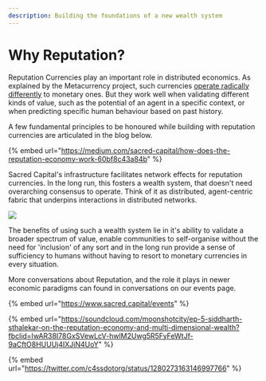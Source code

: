 ```yaml
---
description: Building the foundations of a new wealth system
---
```


# Why Reputation?

Reputation Currencies play an important role in distributed economics. As explained by the Metacurrency project, such currencies [operate radically differently](https://medium.com/metacurrency-project/reputation-is-orthogonal-to-exchange-f113a51dab6c) to monetary ones. But they work well when validating different kinds of value, such as the potential of an agent in a specific context, or when predicting specific human behaviour based on past history. 

A few fundamental principles to be honoured while building with reputation currencies are articulated in the blog below.

{% embed url="https://medium.com/sacred-capital/how-does-the-reputation-economy-work-60bf8c43a84b" %}

Sacred Capital's infrastructure facilitates network effects for reputation currencies. In the long run, this fosters a wealth system, that doesn't need overarching consensus to operate. Think of it as distributed, agent-centric fabric that underpins interactions in distributed networks.

![](https://docs.google.com/drawings/u/0/d/shHte9h9W46ClenUo-yzYbQ/image?w=454&h=211&rev=212&ac=1&parent=1XDgOlqlhmbIPoqrI2v3Ap8wdk1yDAMWWIUSKz1VT6lQ)

The benefits of using such a wealth system lie in it's ability to validate a broader spectrum of value, enable communities to self-organise without the need for 'inclusion' of any sort and in the long run provide a sense of sufficiency to humans without having to resort to monetary currencies in every situation.

More conversations about Reputation, and the role it plays in newer economic paradigms can found in conversations on our events page.

{% embed url="https://www.sacred.capital/events" %}

{% embed url="https://soundcloud.com/moonshotcity/ep-5-siddharth-sthalekar-on-the-reputation-economy-and-multi-dimensional-wealth?fbclid=IwAR38I78GxSVewLcV-hwlM2Uwg5R5FyFeWtJf-9aCftO8HUUUj4IXJiN4UoY" %}

{% embed url="https://twitter.com/c4ssdotorg/status/1280273163146997766" %}



